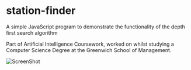# station-finder
A simple JavaScript program to demonstrate the functionality of the depth first search algorithm

Part of Artificial Intelligence Coursework, worked on whilst studying a Computer Science Degree at the Greenwich School of Management.

![ScreenShot](robertpulson.github.com/station-finder/screenshot.jpeg)
